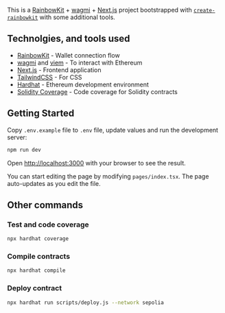 This is a [RainbowKit](https://rainbowkit.com) + [wagmi](https://wagmi.sh) + [Next.js](https://nextjs.org/) project bootstrapped with [`create-rainbowkit`](https://github.com/rainbow-me/rainbowkit/tree/main/packages/create-rainbowkit) with some additional tools.

## Technolgies, and tools used

- [RainbowKit](https://rainbowkit.com) - Wallet connection flow
- [wagmi](https://wagmi.sh) and [viem](https://viem.sh/) - To interact with Ethereum
- [Next.js](https://nextjs.org/docs) - Frontend application
- [TailwindCSS](https://tailwindcss.com/) - For CSS
- [Hardhat](https://hardhat.org/) - Ethereum development environment
- [Solidity Coverage](https://github.com/sc-forks/solidity-coverage) - Code coverage for Solidity contracts

## Getting Started

Copy `.env.example` file to `.env` file, update values and run the development server:

```bash
npm run dev
```

Open [http://localhost:3000](http://localhost:3000) with your browser to see the result.

You can start editing the page by modifying `pages/index.tsx`. The page auto-updates as you edit the file.

## Other commands

### Test and code coverage

```bash
npx hardhat coverage
```

### Compile contracts

```bash
npx hardhat compile
```

### Deploy contract

```bash
npx hardhat run scripts/deploy.js --network sepolia
```
